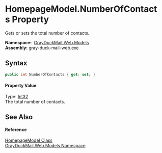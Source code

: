 HomepageModel.NumberOfContacts Property
=======================================
Gets or sets the total number of contacts.

  **Namespace:**  [GrayDuckMail.Web.Models][1]  
  **Assembly:** gray-duck-mail-web.exe

Syntax
------

```csharp
public int NumberOfContacts { get; set; }
```

#### Property Value
Type: [Int32][2]  
 The total number of contacts. 

See Also
--------

#### Reference
[HomepageModel Class][3]  
[GrayDuckMail.Web.Models Namespace][1]  

[1]: ../README.md
[2]: https://docs.microsoft.com/dotnet/api/system.int32
[3]: README.md